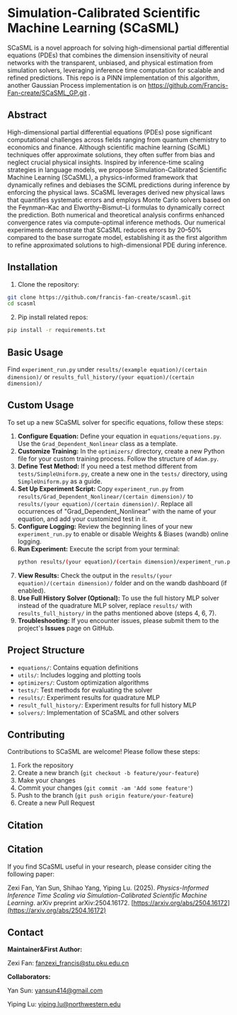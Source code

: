 # Simulation-Calibrated Scientific Machine Learning (SCaSML)

SCaSML is a novel approach for solving high-dimensional partial differential equations (PDEs) that combines the dimension insensitivity of neural networks with the transparent, unbiased, and physical estimation from simulation solvers, leveraging inference time computation for scalable and refined predictions. This repo is a PINN implementation of this algorithm, another Gaussian Process implementation is on https://github.com/Francis-Fan-create/SCaSML_GP.git .

## Abstract

High-dimensional partial differential equations (PDEs) pose significant computational challenges across fields ranging from quantum chemistry to economics and finance. Although scientific machine learning (SciML) techniques offer approximate solutions, they often suffer from bias and neglect crucial physical insights. Inspired by inference-time scaling strategies in language models, we propose Simulation-Calibrated Scientific Machine Learning (SCaSML), a physics-informed framework that dynamically refines and debiases the SCiML predictions during inference by enforcing the physical laws. SCaSML leverages derived new physical laws that quantifies systematic errors and employs Monte Carlo solvers based on the Feynman–Kac and Elworthy–Bismut–Li formulas to dynamically correct the prediction. Both numerical and theoretical analysis confirms enhanced convergence rates via compute-optimal inference methods. Our numerical experiments demonstrate that SCaSML reduces errors by 20–50\% compared to the base surrogate model, establishing it as the first algorithm to refine approximated solutions to high-dimensional PDE during inference.

## Installation

1. Clone the repository:

```bash
git clone https://github.com/francis-fan-create/scasml.git 
cd scasml
```

2. Pip install related repos:

```bash
pip install -r requirements.txt
```

## Basic Usage
Find `experiment_run.py` under `results/(example equation)/(certain dimension)/` or `results_full_history/(your equation)/(certain dimension)/`

## Custom Usage

To set up a new SCaSML solver for specific equations, follow these steps:

1.  **Configure Equation:** Define your equation in `equations/equations.py`. Use the `Grad_Dependent_Nonlinear` class as a template.
2.  **Customize Training:** In the `optimizers/` directory, create a new Python file for your custom training process. Follow the structure of `Adam.py`.
3.  **Define Test Method:** If you need a test method different from `tests/SimpleUniform.py`, create a new one in the `tests/` directory, using `SimpleUniform.py` as a guide.
4.  **Set Up Experiment Script:** Copy `experiment_run.py` from `results/Grad_Dependent_Nonlinear/(certain dimension)/` to `results/(your equation)/(certain dimension)/`. Replace all occurrences of "Grad_Dependent_Nonlinear" with the name of your equation, and add your customized test in it.
5.  **Configure Logging:** Review the beginning lines of your new `experiment_run.py` to enable or disable Weights & Biases (wandb) online logging.
6.  **Run Experiment:** Execute the script from your terminal:
    ```bash
    python results/(your equation)/(certain dimension)/experiment_run.py
    ```
7.  **View Results:** Check the output in the `results/(your equation)/(certain dimension)/` folder and on the wandb dashboard (if enabled).
8.  **Use Full History Solver (Optional):** To use the full history MLP solver instead of the quadrature MLP solver, replace `results/` with `results_full_history/` in the paths mentioned above (steps 4, 6, 7).
9.  **Troubleshooting:** If you encounter issues, please submit them to the project's **Issues** page on GitHub.

## Project Structure

- `equations/`: Contains equation definitions
- `utils/`: Includes logging and plotting tools
- `optimizers/`: Custom optimization algorithms
- `tests/`: Test methods for evaluating the solver
- `results/`: Experiment results for quadrature MLP
- `result_full_history/`: Experiment results for full history MLP
- `solvers/`: Implementation of SCaSML and other solvers

## Contributing

Contributions to SCaSML are welcome! Please follow these steps:

1. Fork the repository
2. Create a new branch (`git checkout -b feature/your-feature`)
3. Make your changes
4. Commit your changes (`git commit -am 'Add some feature'`)
5. Push to the branch (`git push origin feature/your-feature`)
6. Create a new Pull Request

## Citation
## Citation

If you find SCaSML useful in your research, please consider citing the following paper:

Zexi Fan, Yan Sun, Shihao Yang, Yiping Lu. (2025). *Physics-Informed Inference Time Scaling via Simulation-Calibrated Scientific Machine Learning*. arXiv preprint arXiv:2504.16172. [https://arxiv.org/abs/2504.16172](https://arxiv.org/abs/2504.16172)

## Contact

**Maintainer&First Author:**

Zexi Fan: fanzexi_francis@stu.pku.edu.cn

**Collaborators:**

Yan Sun: yansun414@gmail.com

Yiping Lu: yiping.lu@northwestern.edu













































